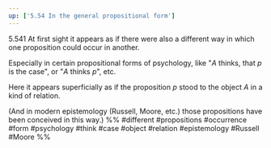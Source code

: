 ```yaml
---
up: ['5.54 In the general propositional form']
---
```

5.541 At first sight it appears as if there were also a different way in which one proposition could occur in another.

Especially in certain propositional forms of psychology, like "$A$ thinks, that $p$ is the case", or "$A$ thinks $p$", etc.

Here it appears superficially as if the proposition $p$ stood to the object $A$ in a kind of relation.

(And in modern epistemology (Russell, Moore, etc.) those propositions have been conceived in this way.)
%%
#different #propositions #occurrence #form #psychology #think #case #object #relation #epistemology #Russell #Moore %%